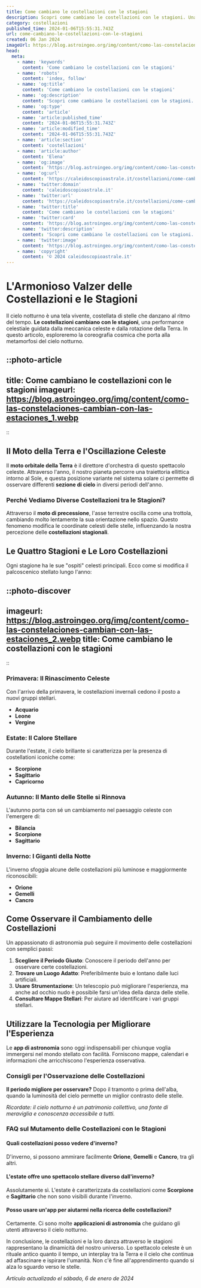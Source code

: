 ```yaml
---
title: Come cambiano le costellazioni con le stagioni
description: Scopri come cambiano le costellazioni con le stagioni. Una guida completa per ammirare il cielo notturno e le sue meraviglie in Italia.
category: costellazioni
published_time: 2024-01-06T15:55:31.743Z
url: come-cambiano-le-costellazioni-con-le-stagioni
created: 06 Jan 2024
imageUrl: https://blog.astroingeo.org/img/content/como-las-constelaciones-cambian-con-las-estaciones_1.webp
head:
  meta:
    - name: 'keywords'
      content: 'Come cambiano le costellazioni con le stagioni'
    - name: 'robots'
      content: 'index, follow'
    - name: 'og:title'
      content: 'Come cambiano le costellazioni con le stagioni'
    - name: 'og:description'
      content: 'Scopri come cambiano le costellazioni con le stagioni. Una guida completa per ammirare il cielo notturno e le sue meraviglie in Italia.'
    - name: 'og:type'
      content: 'article'
    - name: 'article:published_time'
      content: '2024-01-06T15:55:31.743Z'
    - name: 'article:modified_time'
      content: '2024-01-06T15:55:31.743Z'
    - name: 'article:section'
      content: 'costellazioni'
    - name: 'article:author'
      content: 'Elena'
    - name: 'og:image'
      content: 'https://blog.astroingeo.org/img/content/como-las-constelaciones-cambian-con-las-estaciones_1.webp'
    - name: 'og:url'
      content: 'https://caleidoscopioastrale.it/costellazioni/come-cambiano-le-costellazioni-con-le-stagioni'
    - name: 'twitter:domain'
      content: 'caleidoscopioastrale.it'
    - name: 'twitter:url'
      content: 'https://caleidoscopioastrale.it/costellazioni/come-cambiano-le-costellazioni-con-le-stagioni'
    - name: 'twitter:title'
      content: 'Come cambiano le costellazioni con le stagioni'
    - name: 'twitter:card'
      content: 'https://blog.astroingeo.org/img/content/como-las-constelaciones-cambian-con-las-estaciones_1.webp'
    - name: 'twitter:description'
      content: 'Scopri come cambiano le costellazioni con le stagioni. Una guida completa per ammirare il cielo notturno e le sue meraviglie in Italia.'
    - name: 'twitter:image'
      content: 'https://blog.astroingeo.org/img/content/como-las-constelaciones-cambian-con-las-estaciones_1.webp'
    - name: 'copyright'
      content: '© 2024 caleidoscopioastrale.it'
---
```

# L'Armonioso Valzer delle Costellazioni e le Stagioni

Il cielo notturno è una tela vivente, costellata di stelle che danzano al ritmo del tempo. **Le costellazioni cambiano con le stagioni**, una performance celestiale guidata dalla meccanica celeste e dalla rotazione della Terra. In questo articolo, esploreremo la coreografia cosmica che porta alla metamorfosi del cielo notturno.

::photo-article
---
title: Come cambiano le costellazioni con le stagioni
imageurl: https://blog.astroingeo.org/img/content/como-las-constelaciones-cambian-con-las-estaciones_1.webp
---
::

## Il Moto della Terra e l'Oscillazione Celeste

Il **moto orbitale della Terra** è il direttore d'orchestra di questo spettacolo celeste. Attraverso l'anno, il nostro pianeta percorre una traiettoria ellittica intorno al Sole, e questa posizione variante nel sistema solare ci permette di osservare differenti **sezione di cielo** in diversi periodi dell'anno.

### Perché Vediamo Diverse Costellazioni tra le Stagioni?

Attraverso il **moto di precessione**, l'asse terrestre oscilla come una trottola, cambiando molto lentamente la sua orientazione nello spazio. Questo fenomeno modifica le coordinate celesti delle stelle, influenzando la nostra percezione delle **costellazioni stagionali**.

## Le Quattro Stagioni e Le Loro Costellazioni

Ogni stagione ha le sue "ospiti" celesti principali. Ecco come si modifica il palcoscenico stellato lungo l'anno:

::photo-discover
---
imageurl: https://blog.astroingeo.org/img/content/como-las-constelaciones-cambian-con-las-estaciones_2.webp
title: Come cambiano le costellazioni con le stagioni
---
::

### Primavera: Il Rinascimento Celeste

Con l'arrivo della primavera, le costellazioni invernali cedono il posto a nuovi gruppi stellari. 

- **Acquario**
- **Leone**
- **Vergine**

### Estate: Il Calore Stellare

Durante l'estate, il cielo brillante si caratterizza per la presenza di costellationi iconiche come:

- **Scorpione**
- **Sagittario**
- **Capricorno**

### Autunno: Il Manto delle Stelle si Rinnova

L'autunno porta con sé un cambiamento nel paesaggio celeste con l'emergere di:

- **Bilancia**
- **Scorpione**
- **Sagittario**

### Inverno: I Giganti della Notte

L'inverno sfoggia alcune delle costellazioni più luminose e maggiormente riconoscibili:

- **Orione**
- **Gemelli**
- **Cancro**

## Come Osservare il Cambiamento delle Costellazioni

Un appassionato di astronomia può seguire il movimento delle costellazioni con semplici passi:

1. **Scegliere il Periodo Giusto**: Conoscere il periodo dell'anno per osservare certe costellazioni.
2. **Trovare un Luogo Adatto**: Preferibilmente buio e lontano dalle luci artificiali.
3. **Usare Strumentazione**: Un telescopio può migliorare l'esperienza, ma anche ad occhio nudo è possibile farsi un'idea della danza delle stelle.
4. **Consultare Mappe Stellari**: Per aiutare ad identificare i vari gruppi stellari.

## Utilizzare la Tecnologia per Migliorare l'Esperienza

Le **app di astronomia** sono oggi indispensabili per chiunque voglia immergersi nel mondo stellato con facilità. Forniscono mappe, calendari e informazioni che arricchiscono l'esperienza osservativa.

### Consigli per l'Osservazione delle Costellazioni

**Il periodo migliore per osservare?** Dopo il tramonto o prima dell'alba, quando la luminosità del cielo permette un miglior contrasto delle stelle.

*Ricordate: il cielo notturno è un patrimonio collettivo, una fonte di meraviglia e conoscenza accessibile a tutti.*

### FAQ sul Mutamento delle Costellazioni con le Stagioni

#### Quali costellazioni posso vedere d'inverno?
D'inverno, si possono ammirare facilmente **Orione**, **Gemelli** e **Cancro**, tra gli altri.

#### L'estate offre uno spettacolo stellare diverso dall'inverno?
Assolutamente sì. L'estate è caratterizzata da costellazioni come **Scorpione** e **Sagittario** che non sono visibili durante l'inverno.

#### Posso usare un'app per aiutarmi nella ricerca delle costellazioni?
Certamente. Ci sono molte **applicazioni di astronomia** che guidano gli utenti attraverso il cielo notturno.

In conclusione, le costellazioni e la loro danza attraverso le stagioni rappresentano la dinamicità del nostro universo. Lo spettacolo celeste è un rituale antico quanto il tempo, un interplay tra la Terra e il cielo che continua ad affascinare e ispirare l'umanità. Non c'è fine all'apprendimento quando si alza lo sguardo verso le stelle.

_Artículo actualizado el sábado, 6 de enero de 2024_